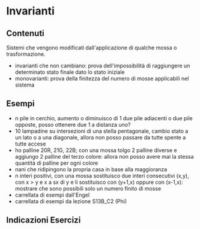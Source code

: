 # Invarianti

## Contenuti

Sistemi che vengono modificati dall'applicazione di qualche mossa o trasformazione.

- invarianti che non cambiano: prova dell'impossibilità di raggiungere un determinato stato finale dato lo stato iniziale
- monovarianti: prova della finitezza del numero di mosse applicabili nel sistema

## Esempi

- n pile in cerchio, aumento o diminuisco di 1 due pile adiacenti o due pile opposte, posso ottenere due 1 a distanza uno?
- 10 lampadine su intersezioni di una stella pentagonale, cambio stato a un lato o a una diagonale, allora non posso passare da tutte spente a tutte accese
- ho palline 20R, 21G, 22B; con una mossa tolgo 2 palline diverse e aggiungo 2 palline del terzo colore: allora non posso avere mai la stessa quantità di palline per ogni colore
- nani che ridipingono la propria casa in base alla maggioranza
- n interi positivi, con una mossa sostituisco due interi consecutivi (x,y), con x > y e x a sx di y e li sostituisco con (y+1,x) oppure con (x-1,x): mostrare che sono possibili solo un numero finito di mosse
- carrellata di esempi dall'Engel
- carrellata di esempi da lezione S13B_C2 (Phi)

## Indicazioni Esercizi

